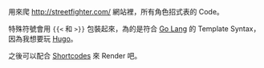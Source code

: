 用來爬 http://streetfighter.com/ 網站裡，所有角色招式表的 Code。

特殊符號會用 `{{<` 和 `>}}` 包裝起來，為的是符合 [Go Lang](https://golang.org) 的 Template Syntax，因為我想要玩 [Hugo](http://gohugo.io)。

之後可以配合 [Shortcodes](https://gohugo.io/extras/shortcodes/) 來 Render 吧。